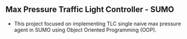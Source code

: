 ## Max Pressure Traffic Light Controller - SUMO

- This project focused on implementing TLC single naive max pressure agent in SUMO using Object Oriented Programming (OOP). 

